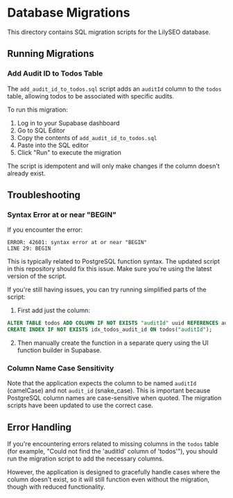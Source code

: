 # Database Migrations

This directory contains SQL migration scripts for the LilySEO database.

## Running Migrations

### Add Audit ID to Todos Table

The `add_audit_id_to_todos.sql` script adds an `auditId` column to the `todos` table, allowing todos to be associated with specific audits. 

To run this migration:

1. Log in to your Supabase dashboard
2. Go to SQL Editor
3. Copy the contents of `add_audit_id_to_todos.sql`
4. Paste into the SQL editor
5. Click "Run" to execute the migration

The script is idempotent and will only make changes if the column doesn't already exist.

## Troubleshooting

### Syntax Error at or near "BEGIN"

If you encounter the error:
```
ERROR: 42601: syntax error at or near "BEGIN"
LINE 29: BEGIN
```

This is typically related to PostgreSQL function syntax. The updated script in this repository should fix this issue. Make sure you're using the latest version of the script.

If you're still having issues, you can try running simplified parts of the script:

1. First add just the column:
```sql
ALTER TABLE todos ADD COLUMN IF NOT EXISTS "auditId" uuid REFERENCES audit_reports(id) ON DELETE SET NULL;
CREATE INDEX IF NOT EXISTS idx_todos_audit_id ON todos("auditId");
```

2. Then manually create the function in a separate query using the UI function builder in Supabase.

### Column Name Case Sensitivity

Note that the application expects the column to be named `auditId` (camelCase) and not `audit_id` (snake_case). This is important because PostgreSQL column names are case-sensitive when quoted. The migration scripts have been updated to use the correct case.

## Error Handling

If you're encountering errors related to missing columns in the `todos` table (for example, "Could not find the 'auditId' column of 'todos'"), you should run the migration script to add the necessary columns.

However, the application is designed to gracefully handle cases where the column doesn't exist, so it will still function even without the migration, though with reduced functionality. 